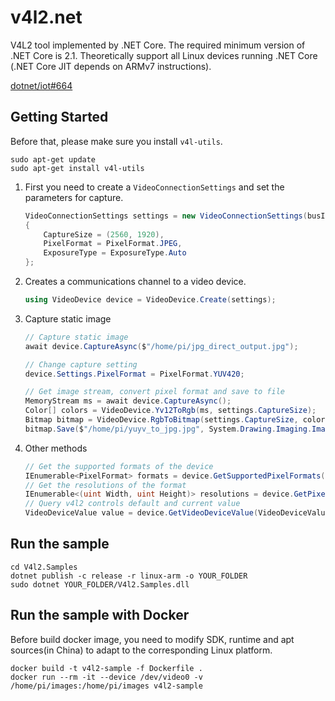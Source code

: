 # v4l2.net
V4L2 tool implemented by .NET Core. The required minimum version of .NET Core is 2.1. Theoretically support all Linux devices running .NET Core (.NET Core JIT depends on ARMv7 instructions).

[dotnet/iot#664](https://github.com/dotnet/iot/pull/664)

## Getting Started
Before that, please make sure you install `v4l-utils`.
```
sudo apt-get update
sudo apt-get install v4l-utils
```

1. First you need to create a `VideoConnectionSettings` and set the parameters for capture.
    ```C#
    VideoConnectionSettings settings = new VideoConnectionSettings(busId: 0)
    {
        CaptureSize = (2560, 1920),
        PixelFormat = PixelFormat.JPEG,
        ExposureType = ExposureType.Auto
    };
    ```
2. Creates a communications channel to a video device.
    ```C#
    using VideoDevice device = VideoDevice.Create(settings);
    ```
3. Capture static image
    ```C#
    // Capture static image
    await device.CaptureAsync($"/home/pi/jpg_direct_output.jpg");

    // Change capture setting
    device.Settings.PixelFormat = PixelFormat.YUV420;

    // Get image stream, convert pixel format and save to file
    MemoryStream ms = await device.CaptureAsync();
    Color[] colors = VideoDevice.Yv12ToRgb(ms, settings.CaptureSize);
    Bitmap bitmap = VideoDevice.RgbToBitmap(settings.CaptureSize, colors);
    bitmap.Save($"/home/pi/yuyv_to_jpg.jpg", System.Drawing.Imaging.ImageFormat.Jpeg);
    ```
4. Other methods
    ```C#
    // Get the supported formats of the device
    IEnumerable<PixelFormat> formats = device.GetSupportedPixelFormats();
    // Get the resolutions of the format
    IEnumerable<(uint Width, uint Height)> resolutions = device.GetPixelFormatResolutions(PixelFormat.YUYV));
    // Query v4l2 controls default and current value
    VideoDeviceValue value = device.GetVideoDeviceValue(VideoDeviceValueType.Rotate);
    ```

## Run the sample
```
cd V4l2.Samples
dotnet publish -c release -r linux-arm -o YOUR_FOLDER
sudo dotnet YOUR_FOLDER/V4l2.Samples.dll
```

## Run the sample with Docker
Before build docker image, you need to modify SDK, runtime and apt sources(in China) to adapt to the corresponding Linux platform.

```
docker build -t v4l2-sample -f Dockerfile .
docker run --rm -it --device /dev/video0 -v /home/pi/images:/home/pi/images v4l2-sample
```

